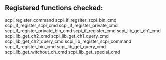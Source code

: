 ## Registered functions checked:

scpi_register_command
scpi_if_regsiter_scpi_bin_cmd
scpi_if_register_scpi_cmd
scpi_if_register_private_cmd
scpi_if_register_private_bin_cmd
scpi_if_register_cmd
scpi_lib_get_ch1_cmd
scpi_lib_get_ch2_cmd
scpi_lib_get_ch1_query_cmd
scpi_lib_get_ch2_query_cmd
scpi_lib_register_scpi_command
scpi_if_register_bin_cmd
scpi_lib_get_query_cmd
scpi_lib_get_witchout_ch_cmd
scpi_lib_get_special_cmd
